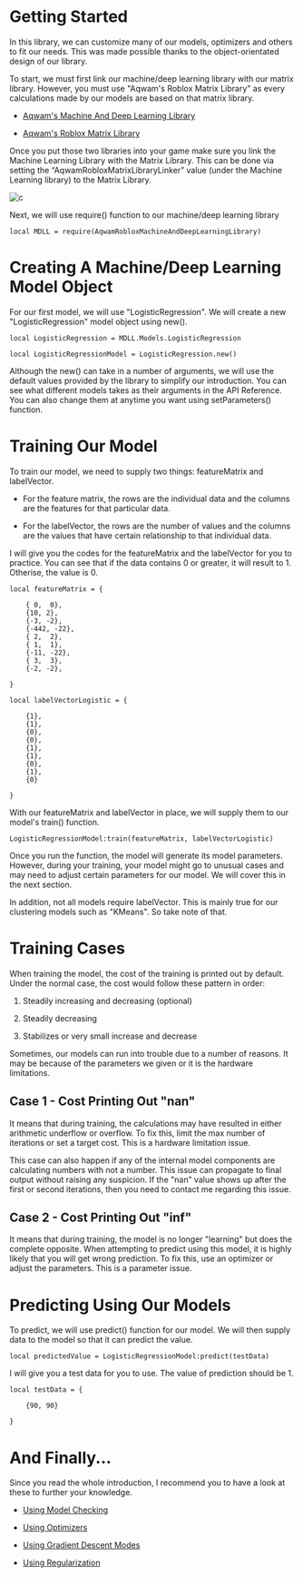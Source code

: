 # Getting Started

In this library, we can customize many of our models, optimizers and others to fit our needs. This was made possible thanks to the object-orientated design of our library.

To start, we must first link our machine/deep learning library with our matrix library. However, you must use "Aqwam's Roblox Matrix Library" as every calculations made by our models are based on that matrix library.

* [Aqwam's Machine And Deep Learning Library](https://create.roblox.com/marketplace/asset/12591886004/Aqwams-Roblox-Machine-And-Deep-Learning-Library)

* [Aqwam's Roblox Matrix Library](https://www.roblox.com/library/12256162800/Aqwams-Roblox-Matrix-Library)

Once you put those two libraries into your game make sure you link the Machine Learning Library with the Matrix Library. This can be done via setting the “AqwamRobloxMatrixLibraryLinker” value (under the Machine Learning library) to the Matrix Library.

![c](https://user-images.githubusercontent.com/67371914/221095215-d5df15ad-5b2c-4bb5-8a78-40911edd482a.PNG)


Next, we will use require() function to our machine/deep learning library

```
local MDLL = require(AqwamRobloxMachineAndDeepLearningLibrary) 
```

# Creating A Machine/Deep Learning Model Object

For our first model, we will use "LogisticRegression". We will create a new "LogisticRegression" model object using new(). 

```
local LogisticRegression = MDLL.Models.LogisticRegression

local LogisticRegressionModel = LogisticRegression.new()
```

Although the new() can take in a number of arguments, we will use the default values provided by the library to simplify our introduction. You can see what different models takes as their arguments in the API Reference. You can also change them at anytime you want using setParameters() function.

# Training Our Model

To train our model, we need to supply two things: featureMatrix and labelVector. 

* For the feature matrix, the rows are the individual data and the columns are the features for that particular data. 

* For the labelVector, the rows are the number of values and the columns are the values that have certain relationship to that individual data.

I will give you the codes for the featureMatrix and the labelVector for you to practice. You can see that if the data contains 0 or greater, it will result to 1. Otherise, the value is 0.

```
local featureMatrix = {
	
	{ 0,  0},
	{10, 2},
	{-3, -2},
	{-442, -22},
	{ 2,  2},
	{ 1,  1},
	{-11, -22},
	{ 3,  3},
	{-2, -2},

}

local labelVectorLogistic = {
	
	{1},
	{1},
	{0},
	{0},
	{1},
	{1},
	{0},
	{1},
	{0}
	
}
```

With our featureMatrix and labelVector in place, we will supply them to our model's train() function.

```
LogisticRegressionModel:train(featureMatrix, labelVectorLogistic)
```

Once you run the function, the model will generate its model parameters. However, during your training, your model might go to unusual cases and may need to adjust certain parameters for our model. We will cover this in the next section.

In addition, not all models require labelVector. This is mainly true for our clustering models such as "KMeans". So take note of that.

# Training Cases

When training the model, the cost of the training is printed out by default. Under the normal case, the cost would follow these pattern in order:

1. Steadily increasing and decreasing (optional)

2. Steadily decreasing

3. Stabilizes or very small increase and decrease

Sometimes, our models can run into trouble due to a number of reasons. It may be because of the parameters we given or it is the hardware limitations.

## Case 1 - Cost Printing Out "nan"

It means that during training, the calculations may have resulted in either arithmetic underflow or overflow. To fix this, limit the max number of iterations or set a target cost. This is a hardware limitation issue.

This case can also happen if any of the internal model components are calculating numbers with not a number. This issue can propagate to final output without raising any suspicion. If the "nan" value shows up after the first or second iterations, then you need to contact me regarding this issue.

## Case 2 - Cost Printing Out "inf"

It means that during training, the model is no longer "learning" but does the complete opposite. When attempting to predict using this model, it is highly likely that you will get wrong prediction. To fix this, use an optimizer or adjust the parameters. This is a parameter issue.

# Predicting Using Our Models

To predict, we will use predict() function for our model. We will then supply data to the model so that it can predict the value.

```
local predictedValue = LogisticRegressionModel:predict(testData)
```

I will give you a test data for you to use. The value of prediction should be 1.

```
local testData = {

	{90, 90}
	
}
```

# And Finally...

Since you read the whole introduction, I recommend you to have a look at these to further your knowledge.

* [Using Model Checking](UsingModelChecking.md)

* [Using Optimizers](UsingOptimizers.md)

* [Using Gradient Descent Modes](UsingGradientDescentModes.md)

* [Using Regularization](UsingRegularization.md)
